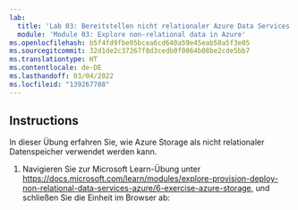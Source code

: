 ```yaml
---
lab:
  title: 'Lab 03: Bereitstellen nicht relationaler Azure Data Services'
  module: 'Module 03: Explore non-relational data in Azure'
ms.openlocfilehash: b5f4fd9fbe05bcea6cd640a59e45eab50a5f3e05
ms.sourcegitcommit: 32d1de2c37267f8d3cedb0f0064b08be2cde5bb7
ms.translationtype: HT
ms.contentlocale: de-DE
ms.lasthandoff: 03/04/2022
ms.locfileid: "139267708"
---
```

## <a name="instructions"></a>Instructions
In dieser Übung erfahren Sie, wie Azure Storage als nicht relationaler Datenspeicher verwendet werden kann.

1.  Navigieren Sie zur Microsoft Learn-Übung unter https://docs.microsoft.com/learn/modules/explore-provision-deploy-non-relational-data-services-azure/6-exercise-azure-storage, und schließen Sie die Einheit im Browser ab: 
